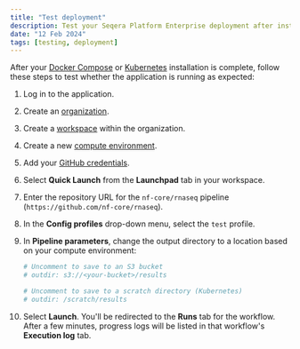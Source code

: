 ```yaml
---
title: "Test deployment"
description: Test your Seqera Platform Enterprise deployment after installation
date: "12 Feb 2024"
tags: [testing, deployment]
---
```


After your [Docker Compose](./docker-compose) or [Kubernetes](./kubernetes) installation is complete, follow these steps to test whether the application is running as expected:

1. Log in to the application.

2. Create an [organization](../orgs-and-teams/organizations).

3. Create a [workspace](../orgs-and-teams/workspace-management) within the organization.

4. Create a new [compute environment](../compute-envs/overview).

5. Add your [GitHub credentials](../git/overview).

6. Select **Quick Launch** from the **Launchpad** tab in your workspace.

7. Enter the repository URL for the `nf-core/rnaseq` pipeline (`https://github.com/nf-core/rnaseq`).

8. In the **Config profiles** drop-down menu, select the `test` profile.

9. In **Pipeline parameters**, change the output directory to a location based on your compute environment:

    ```yaml
    # Uncomment to save to an S3 bucket
    # outdir: s3://<your-bucket>/results

    # Uncomment to save to a scratch directory (Kubernetes)
    # outdir: /scratch/results
    ```

10. Select **Launch**. You'll be redirected to the **Runs** tab for the workflow. After a few minutes, progress logs will be listed in that workflow's **Execution log** tab.
